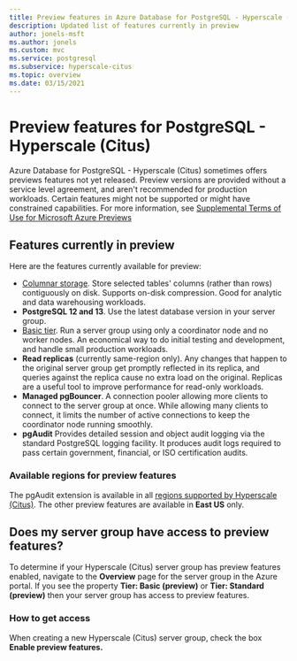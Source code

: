 ```yaml
---
title: Preview features in Azure Database for PostgreSQL - Hyperscale (Citus)
description: Updated list of features currently in preview
author: jonels-msft
ms.author: jonels
ms.custom: mvc
ms.service: postgresql
ms.subservice: hyperscale-citus
ms.topic: overview
ms.date: 03/15/2021
---
```


# Preview features for PostgreSQL - Hyperscale (Citus)

Azure Database for PostgreSQL - Hyperscale (Citus) sometimes
offers previews features not yet released. Preview versions are
provided without a service level agreement, and aren't
recommended for production workloads. Certain features might not
be supported or might have constrained capabilities.  For more
information, see [Supplemental Terms of Use for Microsoft Azure
Previews](https://azure.microsoft.com/support/legal/preview-supplemental-terms/)

## Features currently in preview

Here are the features currently available for preview:

* [Columnar storage](concepts-hyperscale-columnar.md). Store
  selected tables' columns (rather than rows) contiguously on
  disk. Supports on-disk compression.  Good for analytic and
  data warehousing workloads.
* **PostgreSQL 12 and 13**. Use the latest database version
  in your server group.
* [Basic tier](concepts-hyperscale-tiers.md). Run a server
  group using only a coordinator node and no worker nodes. An
  economical way to do initial testing and development, and
  handle small production workloads.
* **Read replicas** (currently same-region only). Any changes
  that happen to the original server group get promptly
  reflected in its replica, and queries against the replica
  cause no extra load on the original. Replicas are a useful
  tool to improve performance for read-only workloads.
* **Managed pgBouncer**. A connection pooler allowing more
  clients to connect to the server group at once. While
  allowing many clients to connect, it limits the number of
  active connections to keep the coordinator node running
  smoothly.
* **pgAudit** Provides detailed session and object audit
  logging via the standard PostgreSQL logging facility. It
  produces audit logs required to pass certain government,
  financial, or ISO certification audits.

### Available regions for preview features

The pgAudit extension is available in all [regions supported by
Hyperscale
(Citus)](concepts-hyperscale-configuration-options.md#regions).
The other preview features are available in **East US** only.

## Does my server group have access to preview features?

To determine if your Hyperscale (Citus) server group has preview
features enabled, navigate to the **Overview** page for the
server group in the Azure portal. If you see the property
**Tier: Basic (preview)** or **Tier: Standard (preview)** then
your server group has access to preview features.

### How to get access

When creating a new Hyperscale (Citus) server group, check
the box **Enable preview features.**
